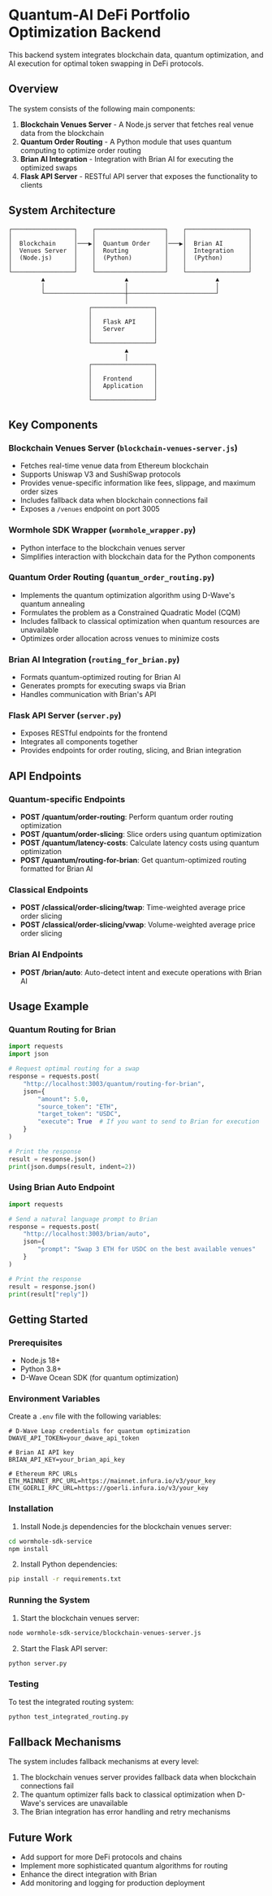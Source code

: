 # Quantum-AI DeFi Portfolio Optimization Backend

This backend system integrates blockchain data, quantum optimization, and AI execution for optimal token swapping in DeFi protocols.

## Overview

The system consists of the following main components:

1. **Blockchain Venues Server** - A Node.js server that fetches real venue data from the blockchain
2. **Quantum Order Routing** - A Python module that uses quantum computing to optimize order routing
3. **Brian AI Integration** - Integration with Brian AI for executing the optimized swaps
4. **Flask API Server** - RESTful API server that exposes the functionality to clients

## System Architecture

```
┌─────────────────┐    ┌───────────────────┐    ┌─────────────────┐
│                 │    │                   │    │                 │
│  Blockchain     │───▶│  Quantum Order    │───▶│  Brian AI       │
│  Venues Server  │    │  Routing          │    │  Integration    │
│  (Node.js)      │    │  (Python)         │    │  (Python)       │
│                 │    │                   │    │                 │
└─────────────────┘    └───────────────────┘    └─────────────────┘
         ▲                      ▲                        ▲
         │                      │                        │
         └──────────────────────┼────────────────────────┘
                                │
                      ┌─────────────────┐
                      │                 │
                      │   Flask API     │
                      │   Server        │
                      │                 │
                      └─────────────────┘
                                ▲
                                │
                      ┌─────────────────┐
                      │                 │
                      │   Frontend      │
                      │   Application   │
                      │                 │
                      └─────────────────┘
```

## Key Components

### Blockchain Venues Server (`blockchain-venues-server.js`)

- Fetches real-time venue data from Ethereum blockchain
- Supports Uniswap V3 and SushiSwap protocols
- Provides venue-specific information like fees, slippage, and maximum order sizes
- Includes fallback data when blockchain connections fail
- Exposes a `/venues` endpoint on port 3005

### Wormhole SDK Wrapper (`wormhole_wrapper.py`)

- Python interface to the blockchain venues server
- Simplifies interaction with blockchain data for the Python components

### Quantum Order Routing (`quantum_order_routing.py`)

- Implements the quantum optimization algorithm using D-Wave's quantum annealing
- Formulates the problem as a Constrained Quadratic Model (CQM)
- Includes fallback to classical optimization when quantum resources are unavailable
- Optimizes order allocation across venues to minimize costs

### Brian AI Integration (`routing_for_brian.py`)

- Formats quantum-optimized routing for Brian AI
- Generates prompts for executing swaps via Brian
- Handles communication with Brian's API

### Flask API Server (`server.py`)

- Exposes RESTful endpoints for the frontend
- Integrates all components together
- Provides endpoints for order routing, slicing, and Brian integration

## API Endpoints

### Quantum-specific Endpoints

- **POST /quantum/order-routing**: Perform quantum order routing optimization
- **POST /quantum/order-slicing**: Slice orders using quantum optimization
- **POST /quantum/latency-costs**: Calculate latency costs using quantum optimization
- **POST /quantum/routing-for-brian**: Get quantum-optimized routing formatted for Brian AI

### Classical Endpoints

- **POST /classical/order-slicing/twap**: Time-weighted average price order slicing
- **POST /classical/order-slicing/vwap**: Volume-weighted average price order slicing

### Brian AI Endpoints

- **POST /brian/auto**: Auto-detect intent and execute operations with Brian AI

## Usage Example

### Quantum Routing for Brian

```python
import requests
import json

# Request optimal routing for a swap
response = requests.post(
    "http://localhost:3003/quantum/routing-for-brian",
    json={
        "amount": 5.0,
        "source_token": "ETH",
        "target_token": "USDC",
        "execute": True  # If you want to send to Brian for execution
    }
)

# Print the response
result = response.json()
print(json.dumps(result, indent=2))
```

### Using Brian Auto Endpoint

```python
import requests

# Send a natural language prompt to Brian
response = requests.post(
    "http://localhost:3003/brian/auto",
    json={
        "prompt": "Swap 3 ETH for USDC on the best available venues"
    }
)

# Print the response
result = response.json()
print(result["reply"])
```

## Getting Started

### Prerequisites

- Node.js 18+
- Python 3.8+
- D-Wave Ocean SDK (for quantum optimization)

### Environment Variables

Create a `.env` file with the following variables:

```
# D-Wave Leap credentials for quantum optimization
DWAVE_API_TOKEN=your_dwave_api_token

# Brian AI API key
BRIAN_API_KEY=your_brian_api_key

# Ethereum RPC URLs
ETH_MAINNET_RPC_URL=https://mainnet.infura.io/v3/your_key
ETH_GOERLI_RPC_URL=https://goerli.infura.io/v3/your_key
```

### Installation

1. Install Node.js dependencies for the blockchain venues server:

```bash
cd wormhole-sdk-service
npm install
```

2. Install Python dependencies:

```bash
pip install -r requirements.txt
```

### Running the System

1. Start the blockchain venues server:

```bash
node wormhole-sdk-service/blockchain-venues-server.js
```

2. Start the Flask API server:

```bash
python server.py
```

### Testing

To test the integrated routing system:

```bash
python test_integrated_routing.py
```

## Fallback Mechanisms

The system includes fallback mechanisms at every level:

1. The blockchain venues server provides fallback data when blockchain connections fail
2. The quantum optimizer falls back to classical optimization when D-Wave's services are unavailable
3. The Brian integration has error handling and retry mechanisms

## Future Work

- Add support for more DeFi protocols and chains
- Implement more sophisticated quantum algorithms for routing
- Enhance the direct integration with Brian
- Add monitoring and logging for production deployment